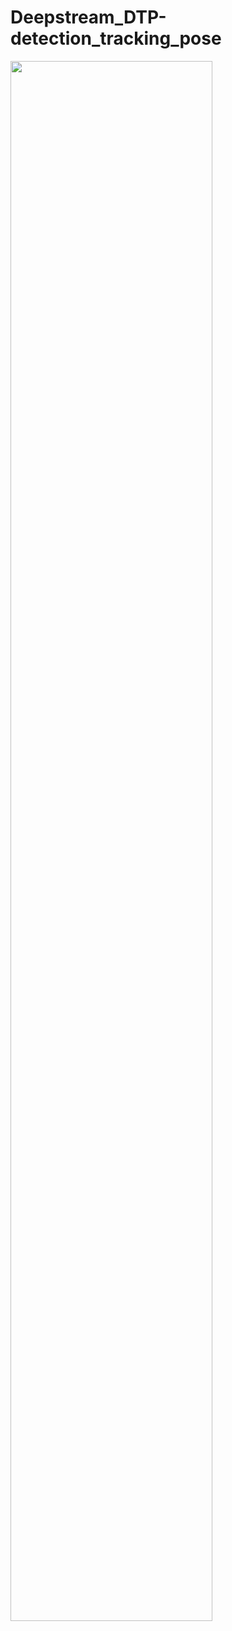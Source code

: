 # Deepstream_DTP-detection_tracking_pose


<img width="80%" src="https://user-images.githubusercontent.com/51946218/148735430-1c1452d7-0691-4f66-bb2f-d244ac15ad96.gif"/>
